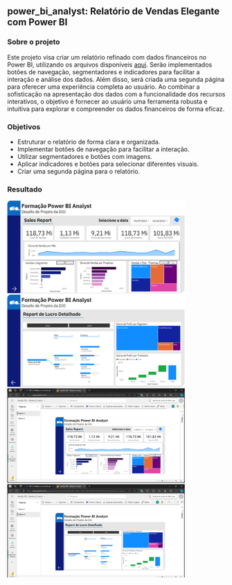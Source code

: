 <div>

## power_bi_analyst: Relatório de Vendas Elegante com Power BI
### Sobre o projeto

Este projeto visa criar um relatório refinado com dados financeiros no Power BI, utilizando os arquivos disponíveis  [aqui](https://github.com/julianazanelatto/power_bi_analyst). Serão implementados botões de navegação, segmentadores e indicadores para facilitar a interação e análise dos dados. Além disso, será criada uma segunda página para oferecer uma experiência completa ao usuário. Ao combinar a sofisticação na apresentação dos dados com a funcionalidade dos recursos interativos, o objetivo é fornecer ao usuário uma ferramenta robusta e intuitiva para explorar e compreender os dados financeiros de forma eficaz.

### Objetivos

<ul>
    <li>Estruturar o relatório de forma clara e organizada.</li>
    <li>Implementar botões de navegação para facilitar a interação.</li>
    <li>Utilizar segmentadores e botões com imagens.</li>
    <li>Aplicar indicadores e botões para selecionar diferentes visuais.</li>
    <li>Criar uma segunda página para o relatório.</li>
</ul>

### Resultado
  <img src="img/pag1.png" type="image/png" alt="Relatório pag1" width=410>
  <img src="img/pag2.png" type="image/png" alt="Relatório pag2" width=410>

  <img src="img/print-screen-pag1.png" type="image/png" alt="Print_Screen pag1" width=410>
  <img src="img/print-screen-pag2.png" type="image/png" alt="Print_Screen pag2" width=410>
</div>
